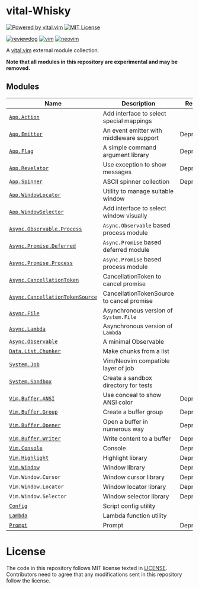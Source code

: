 # vital-Whisky

[![Powered by vital.vim](https://img.shields.io/badge/powered%20by-vital.vim-80273f.svg)](https://github.com/vim-jp/vital.vim)
[![MIT License](https://img.shields.io/badge/license-MIT-blue.svg?style=flat-square)](LICENSE)

[![reviewdog](https://github.com/lambdalisue/vital-Whisky/workflows/reviewdog/badge.svg)](https://github.com/lambdalisue/vital-Whisky/actions?query=workflow%3Areviewdog)
[![vim](https://github.com/lambdalisue/vital-Whisky/workflows/vim/badge.svg)](https://github.com/lambdalisue/vital-Whisky/actions?query=workflow%3Avim)
[![neovim](https://github.com/lambdalisue/vital-Whisky/workflows/neovim/badge.svg)](https://github.com/lambdalisue/vital-Whisky/actions?query=workflow%3Aneovim)

A [vital.vim](https://github.com/vim-jp/vital.vim) external module collection.

**Note that all modules in this repository are experimental and may be removed.**

## Modules

| Name                                                                             | Description                               | Remark     |
| -------------------------------------------------------------------------------- | ----------------------------------------- | ---------- |
| [`App.Action`](./doc/Vital/App/Action.txt)                                       | Add interface to select special mappings  |            |
| [`App.Emitter`](./doc/Vital/App/Emitter.txt)                                     | An event emitter with middleware support  | Deprecated |
| [`App.Flag`](./doc/Vital/App/Flag.txt)                                           | A simple command argument library         | Deprecated |
| [`App.Revelator`](./doc/Vital/App/Revelator.txt)                                 | Use exception to show messages            | Deprecated |
| [`App.Spinner`](./doc/Vital/App/Spinner.txt)                                     | ASCII spinner collection                  | Deprecated |
| [`App.WindowLocator`](./doc/Vital/App/WindowLocator.txt)                         | Utility to manage suitable window         |            |
| [`App.WindowSelector`](./doc/Vital/App/WindowSelector.txt)                       | Add interface to select window visually   |            |
| [`Async.Observable.Process`](./doc/Vital/Async/Observable/Process.txt)           | `Async.Observable` based process module   |            |
| [`Async.Promise.Deferred`](./doc/Vital/Async/Promise/Deferred.txt)               | `Async.Promise` based deferred module     |            |
| [`Async.Promise.Process`](./doc/Vital/Async/Promise/Process.txt)                 | `Async.Promise` based process module      |            |
| [`Async.CancellationToken`](./doc/Vital/Async/CancellationToken.txt)             | CancellationToken to cancel promise       |            |
| [`Async.CancellationTokenSource`](./doc/Vital/Async/CancellationTokenSource.txt) | CancellationTokenSource to cancel promise |            |
| [`Async.File`](./doc/Vital/Async/File.txt)                                       | Asynchronous version of `System.File`     |            |
| [`Async.Lambda`](./doc/Vital/Async/Lambda.txt)                                   | Asynchronous version of `Lambda`          |            |
| [`Async.Observable`](./doc/Vital/Async/Observable.txt)                           | A minimal Observable                      |            |
| [`Data.List.Chunker`](./doc/Vital/Data/List/Chunker.txt)                         | Make chunks from a list                   |            |
| [`System.Job`](./doc/Vital/System/Job.txt)                                       | Vim/Neovim compatible layer of job        |            |
| [`System.Sandbox`](./doc/Vital/System/Sandbox.txt)                               | Create a sandbox directory for tests      |            |
| [`Vim.Buffer.ANSI`](./doc/Vital/Vim/Buffer/ANSI.txt)                             | Use conceal to show ANSI color            | Deprecated |
| [`Vim.Buffer.Group`](./doc/Vital/Vim/Buffer/Group.txt)                           | Create a buffer group                     | Deprecated |
| [`Vim.Buffer.Opener`](./doc/Vital/Vim/Buffer/Opener.txt)                         | Open a buffer in numerous way             | Deprecated |
| [`Vim.Buffer.Writer`](./doc/Vital/Vim/Buffer/Writer.txt)                         | Write content to a buffer                 | Deprecated |
| [`Vim.Console`](./doc/Vital/Vim/Console.txt)                                     | Console                                   | Deprecated |
| [`Vim.Highlight`](./doc/Vital/Vim/Highlight.txt)                                 | Highlight library                         | Deprecated |
| [`Vim.Window`](./doc/Vital/Vim/Window.txt)                                       | Window library                            | Deprecated |
| `Vim.Window.Cursor`                                                              | Window cursor library                     | Deprecated |
| `Vim.Window.Locator`                                                             | Window locator library                    | Deprecated |
| `Vim.Window.Selector`                                                            | Window selector library                   | Deprecated |
| [`Config`](./doc/Vital/Config.txt)                                               | Script config utility                     |            |
| [`Lambda`](./doc/Vital/Lambda.txt)                                               | Lambda function utility                   |            |
| [`Prompt`](./doc/Vital/Prompt.txt)                                               | Prompt                                    | Deprecated |

# License

The code in this repository follows MIT license texted in [LICENSE](./LICENSE).
Contributors need to agree that any modifications sent in this repository follow the license.
